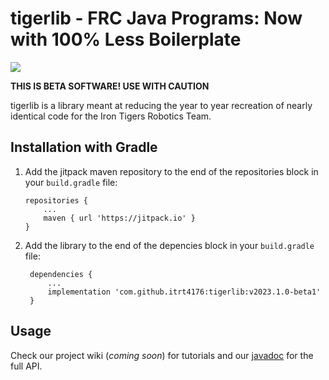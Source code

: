 # tigerlib - FRC Java Programs: Now with 100% Less Boilerplate
[![](https://jitpack.io/v/itrt4176/tigerlib.svg)](https://jitpack.io/#itrt4176/tigerlib)

**THIS IS BETA SOFTWARE! USE WITH CAUTION**

tigerlib is a library meant at reducing the year to year recreation of nearly identical code for the Iron Tigers Robotics Team.

## Installation with Gradle

1. Add the jitpack maven repository to the end of the repositories block in your `build.gradle` file:

    ```Gradle
    repositories {
        ...
        maven { url 'https://jitpack.io' }
    }
    ```
2. Add the library to the end of the depencies block in your `build.gradle` file:
   
   ```Gradle
    dependencies {
        ...
	    implementation 'com.github.itrt4176:tigerlib:v2023.1.0-beta1'
	}
   ```

## Usage

Check our project wiki (*coming soon*) for tutorials and our [javadoc](https://javadoc.jitpack.io/com/github/itrt4176/tigerlib/v2022.1.0-rc1/javadoc/index.html) for the full API.